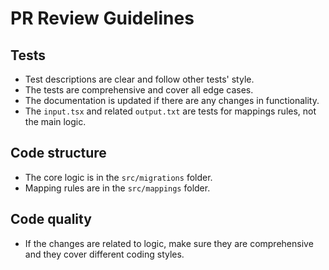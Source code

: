 # PR Review Guidelines

## Tests

- Test descriptions are clear and follow other tests' style.
- The tests are comprehensive and cover all edge cases.
- The documentation is updated if there are any changes in functionality.
- The `input.tsx` and related `output.txt` are tests for mappings rules, not the main logic.

## Code structure

- The core logic is in the `src/migrations` folder.
- Mapping rules are in the `src/mappings` folder.

## Code quality

- If the changes are related to logic, make sure they are comprehensive and they cover different coding styles.
